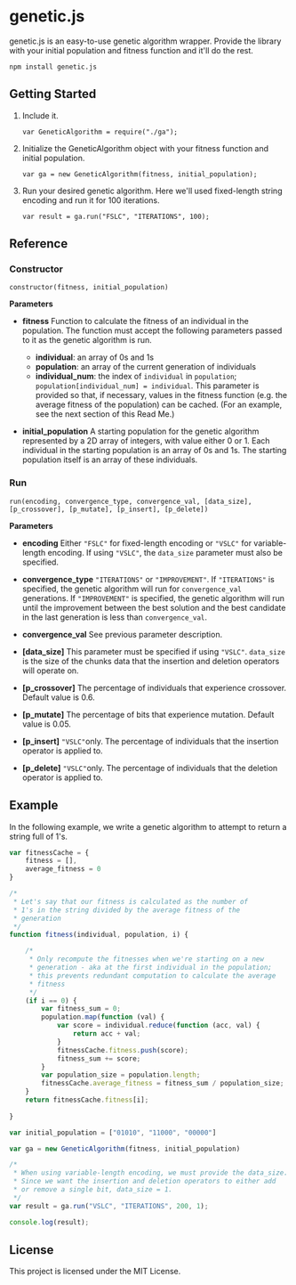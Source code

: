 # genetic.js

genetic.js is an easy-to-use genetic algorithm wrapper. Provide the library with your initial population and fitness function and it'll do the rest.

```
npm install genetic.js
```
## Getting Started

1. Include it.

    `var GeneticAlgorithm = require("./ga");`

2.  Initialize the GeneticAlgorithm object with your fitness function and initial population.
    
    `var ga = new GeneticAlgorithm(fitness, initial_population);`

3. Run your desired genetic algorithm. Here we'll used fixed-length string encoding and run it for 100 iterations.

    `var result = ga.run("FSLC", "ITERATIONS", 100);`

## Reference

### Constructor

`constructor(fitness, initial_population)`

**Parameters**

 - **fitness**
     Function to calculate the fitness of an individual in the population. The function must accept the following parameters passed to it as the genetic algorithm is run.
     
     - **individual**: an array of 0s and 1s
     - **population**: an array of the current generation of individuals
     - **individual_num**: the index of `individual` in `population`; `population[individual_num] = individual`.
         This parameter is provided so that, if necessary, values in the fitness function (e.g. the average fitness of the population) can be cached. (For an example, see the next section of this Read Me.)

 - **initial_population**
     A starting population for the genetic algorithm represented by a 2D array of integers, with value either 0 or 1. 
    Each individual in the starting population is an array of 0s and 1s. The starting population itself is an array of these individuals.  
  

### Run

`run(encoding, convergence_type, convergence_val, [data_size], [p_crossover], [p_mutate], [p_insert], [p_delete])`

**Parameters**

 - **encoding**
    Either `"FSLC"` for fixed-length encoding or `"VSLC"` for variable-length encoding. If using `"VSLC"`, the `data_size` parameter must also be specified.
    
 - **convergence_type**
    `"ITERATIONS"` or `"IMPROVEMENT"`. If `"ITERATIONS"` is specified, the genetic algorithm will run for `convergence_val` generations. If `"IMPROVEMENT"` is specified, the genetic algorithm will run until the improvement between the best solution and the best candidate in the last generation is less than `convergence_val`.

 - **convergence_val**
     See previous parameter description.
     
 - **[data_size]**
    This parameter must be specified if using `"VSLC"`. `data_size` is the size of the chunks data that the insertion and deletion operators will operate on.

 - **[p_crossover]**
    The percentage of individuals that experience crossover. Default value is 0.6.

 - **[p_mutate]**
    The percentage of bits that experience mutation. Default value is 0.05. 

 - **[p_insert]**
    `"VSLC"`only. The percentage of individuals that the insertion operator is applied to.

 - **[p_delete]**
     `"VSLC"`only. The percentage of individuals that the deletion operator is applied to.

## Example

In the following example, we write a genetic algorithm to attempt to return a string full of 1's.

```javascript
var fitnessCache = {
    fitness = [],
    average_fitness = 0
}

/* 
 * Let's say that our fitness is calculated as the number of 
 * 1's in the string divided by the average fitness of the 
 * generation
 */
function fitness(individual, population, i) {

    /*
     * Only recompute the fitnesses when we're starting on a new 
     * generation - aka at the first individual in the population; 
     * this prevents redundant computation to calculate the average 
     * fitness
     */
    (if i == 0) {
        var fitness_sum = 0;
        population.map(function (val) {
            var score = individual.reduce(function (acc, val) {
                return acc + val;
            }
            fitnessCache.fitness.push(score);
            fitness_sum += score;
        }
        var population_size = population.length;
        fitnessCache.average_fitness = fitness_sum / population_size;
    }
    return fitnessCache.fitness[i];
    
}

var initial_population = ["01010", "11000", "00000"]

var ga = new GeneticAlgorithm(fitness, initial_population)

/*
 * When using variable-length encoding, we must provide the data_size. 
 * Since we want the insertion and deletion operators to either add 
 * or remove a single bit, data_size = 1.
 */
var result = ga.run("VSLC", "ITERATIONS", 200, 1);

console.log(result);
```

## License

This project is licensed under the MIT License.